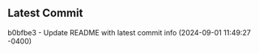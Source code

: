 
## Latest Commit
b0bfbe3 - Update README with latest commit info (2024-09-01 11:49:27 -0400) <Yunxi-Zhou>
